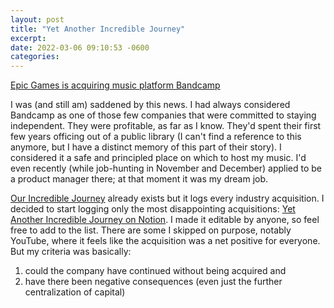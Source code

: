 ```yaml
---
layout: post
title: "Yet Another Incredible Journey"
excerpt: 
date: 2022-03-06 09:10:53 -0600
categories: 
---
```


[Epic Games is acquiring music platform Bandcamp](https://www.theverge.com/2022/3/2/22958416/epic-games-bandcamp-music-store-acquisition)

I was (and still am) saddened by this news. I had always considered Bandcamp as one of those few companies that were committed to staying independent. They were profitable, as far as I know. They'd spent their first few years officing out of a public library (I can't find a reference to this anymore, but I have a distinct memory of this part of their story). I considered it a safe and principled place on which to host my music. I'd even recently (while job-hunting in November and December) applied to be a product manager there; at that moment it was my dream job.

[Our Incredible Journey](https://ourincrediblejourney.tumblr.com/) already exists but it logs every industry acquisition. I decided to start logging only the most disappointing acquisitions: [Yet Another Incredible Journey on Notion](https://www.notion.so/dealingwith/Yet-Another-Incredible-Journey-2c562e74701f43e8a4d5220686c26090). I made it editable by anyone, so feel free to add to the list. There are some I skipped on purpose, notably YouTube, where it feels like the acquisition was a net positive for everyone. But my criteria was basically: 

1. could the company have continued without being acquired and 
2. have there been negative consequences (even just the further centralization of capital)
